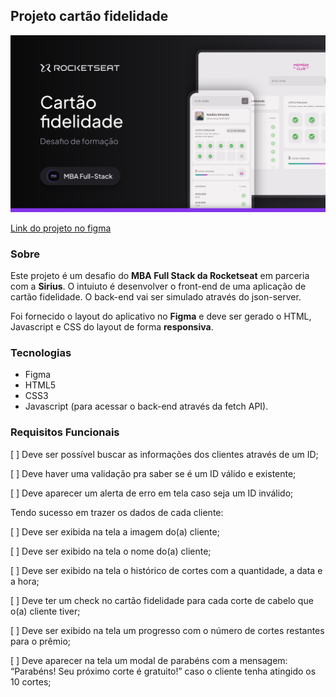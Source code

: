 ## Projeto cartão fidelidade

<img src="./template.svg" alt="template do projeto"/>

<a href="https://www.figma.com/community/file/1380913092616830278">Link do projeto no figma</a>

### Sobre

Este projeto é um desafio do **MBA Full Stack da Rocketseat** em parceria com a **Sirius**. O intuiuto é desenvolver o front-end de uma aplicação de cartão fidelidade. O back-end vai ser simulado através do json-server.

Foi fornecido o layout do aplicativo no **Figma** e deve ser gerado o HTML, Javascript e CSS do layout de forma **responsiva**.

### Tecnologias

- Figma
- HTML5
- CSS3
- Javascript (para acessar o back-end  através da fetch API).

### Requisitos Funcionais

[ ] Deve ser possível buscar as informações dos clientes através de um ID;

[ ] Deve haver uma validação pra saber se é um ID válido e existente;

[ ] Deve aparecer um alerta de erro em tela caso seja um ID inválido;

Tendo sucesso em trazer os dados de cada cliente:

[ ] Deve ser exibida na tela a imagem do(a) cliente;

[ ] Deve ser exibido na tela o nome do(a) cliente;

[ ] Deve ser exibido na tela o histórico de cortes com a quantidade, a data e a hora;

[ ] Deve ter um check no cartão fidelidade para cada corte de cabelo que o(a) cliente tiver;

[ ] Deve ser exibido na tela um progresso com o número de cortes restantes para o prêmio;

[ ] Deve aparecer na tela um modal de parabéns com a mensagem: “Parabéns! Seu próximo corte é gratuito!” caso o cliente tenha atingido os 10 cortes;